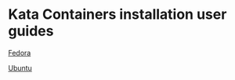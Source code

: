 # Kata Containers installation user guides

[Fedora](https://github.com/kata-containers/documentation/blob/master/install/fedora-installation-guide.md)

[Ubuntu](https://github.com/kata-containers/documentation/blob/master/install/ubuntu-installation-guide.md) 
